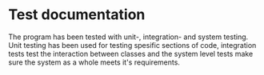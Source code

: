 # Test documentation
The program has been tested with unit-, integration- and system testing. Unit testing has been used for testing spesific sections of code, integration tests test the interaction between classes and the system level tests make sure the system as a whole meets it's requirements.


